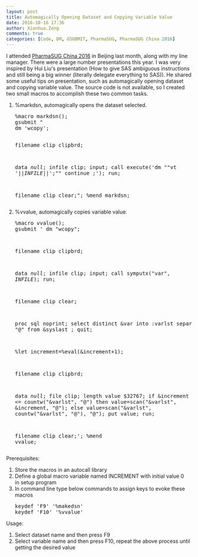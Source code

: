```yaml
---
layout: post
title: Automagically Opening Dataset and Copying Variable Value
date: 2016-10-16 17:36
author: Xianhua.Zeng
comments: true
categories: [Code, DM, GSUBMIT, PharmaSUG, PharmaSUG China 2016]
---
```

<p>I attended <span style="text-decoration: underline;"><a href="http://www.pharmasug.org/china/index.html" target="_blank">PharmaSUG China 2016</a></span> in Beijing last month, along with my line manager. There were a large number presentations this year. I was very inspired by Hui Liu's presentation (How to give SAS ambiguous instructions and still being a big winner (literally delegate everything to SAS)). He shared some useful tips on presentation, such as automagically opening dataset and copying variable value. The source code is not available, so I created two small macros to accomplish these two common tasks.<!--more--></p><ol><li>%markdsn, automagically opens the dataset selected.<pre lang="SAS">%macro markdsn();
gsubmit "
dm 'wcopy';

filename clip clipbrd;

data _null_;
   infile clip;
   input;
   call execute('dm ""vt '||_INFILE_||';"" continue ;');
run;

filename clip clear;";
%mend markdsn;</pre></li><li>%vvalue, automagically copies variable value.<pre lang="SAS">%macro vvalue();
gsubmit '
dm "wcopy";

filename clip clipbrd;

data _null_;
   infile clip;
   input;
   call symputx("var", _INFILE_);
run;

filename clip clear;

proc sql noprint;
    select distinct &amp;var into :varlst separated by "@"
    from &amp;syslast
    ;
quit;

%let increment=%eval(&amp;increment+1);

filename clip clipbrd;

data _null_;
    file clip;
    length value $32767;
	if &amp;increment &lt;= countw("&amp;varlst", "@") then value=scan("&amp;varlst", &amp;increment, "@");
	else value=scan("&amp;varlst", countw("&amp;varlst", "@"), "@");
    put value;
run;

filename clip clear;';
%mend vvalue;</pre></li></ol><p>Prerequisites:</p><ol><li>Store the macros in an autocall library</li><li>Define a global macro variable named INCREMENT with initial value 0 in setup program</li><li>In command line type below commands to assign keys to evoke these macros<pre lang="sas" line="" file="" colla="+">keydef 'F9' '%makedsn'
keydef 'F10' '%vvalue'</pre></li></ol><p>Usage:</p><ol><li>Select dataset name and then press F9</li><li>Select variable name and then press F10, repeat the above process until getting the desired value</li></ol>
